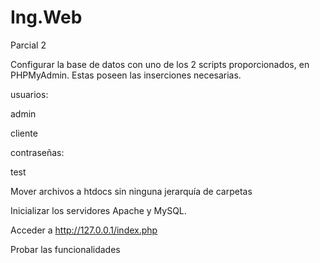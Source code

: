 # Ing.Web
Parcial 2

Configurar la base de datos con uno de los 2 scripts proporcionados, en PHPMyAdmin. Estas poseen las inserciones necesarias.

usuarios: 

admin

cliente

contraseñas:

test

Mover archivos a htdocs sin ninguna jerarquía de carpetas

Inicializar los servidores Apache y MySQL.

Acceder a http://127.0.0.1/index.php

Probar las funcionalidades
